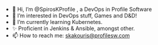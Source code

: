 - 👋 Hi, I’m @SpirosKProfile , a DevOps in Profile Software
- 👀 I’m interested in DevOps stuff, Games and D&D!
- 🌱 I’m currently learning Kubernetes. 
- ✨ Proficient in Jenkins & Ansible, amongst other.
- 📫 How to reach me: skakouris@profilesw.com

<!---
SpirosKProfile/SpirosKProfile is a ✨ special ✨ repository because its `README.md` (this file) appears on your GitHub profile.
You can click the Preview link to take a look at your changes.
--->
